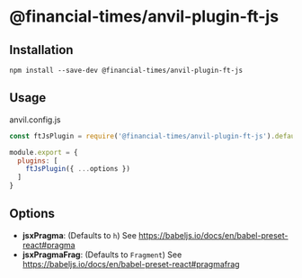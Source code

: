 # @financial-times/anvil-plugin-ft-js

## Installation

```
npm install --save-dev @financial-times/anvil-plugin-ft-js
```

## Usage

anvil.config.js

```js
const ftJsPlugin = require('@financial-times/anvil-plugin-ft-js').default

module.export = {
  plugins: [
    ftJsPlugin({ ...options })
  ]
}
```

## Options

- **jsxPragma**: (Defaults to `h`) See https://babeljs.io/docs/en/babel-preset-react#pragma
- **jsxPragmaFrag**: (Defaults to `Fragment`) See https://babeljs.io/docs/en/babel-preset-react#pragmafrag
